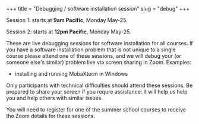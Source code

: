 +++
title = "Debugging / software installation session"
slug = "debug"
+++

Session 1: starts at **9am Pacific**, Monday May-25.

Session 2: starts at **12pm Pacific**, Monday May-25.

These are live debugging sessions for software installation for all courses. If you have a software
installation problem that is not unique to a single course please attend one of these sessions, and we
will debug your (or someone else's similar) problem live via screen sharing in Zoom. Examples:

* installing and running MobaXterm in Windows

Only participants with technical difficulties should attend these sessions. Be prepared to share your
screen if you requre assistance: it will help us help you and help others with similar issues.

You will need to register for one of the summer school courses to receive the Zoom details for these
sessions.
